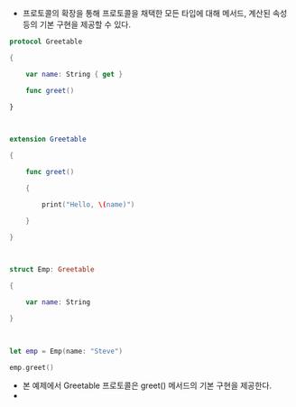 - 프로토콜의 확장을 통해 프로토콜을 채택한 모든 타입에 대해 메서드, 계산된 속성 등의 기본 구현을 제공할 수 있다.

```swift
protocol Greetable

{

    var name: String { get }

    func greet()

}

  

extension Greetable

{

    func greet()

    {

        print("Hello, \(name)")

    }

}

  

struct Emp: Greetable

{

    var name: String

}

  

let emp = Emp(name: "Steve")

emp.greet()
```
- 본 예제에서 Greetable 프로토콜은 greet() 메서드의 기본 구현을 제공한다.
- 